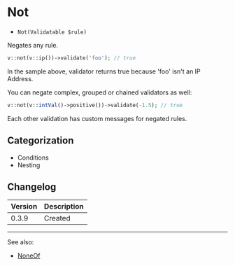 # Not

- `Not(Validatable $rule)`

Negates any rule.

```php
v::not(v::ip())->validate('foo'); // true
```

In the sample above, validator returns true because 'foo' isn't an IP Address.

You can negate complex, grouped or chained validators as well:

```php
v::not(v::intVal()->positive())->validate(-1.5); // true
```

Each other validation has custom messages for negated rules.

## Categorization

- Conditions
- Nesting

## Changelog

Version | Description
--------|-------------
  0.3.9 | Created

***
See also:

- [NoneOf](NoneOf.md)
